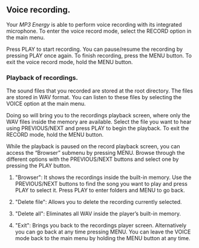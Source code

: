 ## Voice recording.

Your *MP3 Energy* is able to perform voice recording with its integrated microphone. To enter the voice record mode, select the RECORD option in the main menu.

Press PLAY to start recording. You can pause/resume the recording by pressing PLAY once again. To finish recording, press the MENU button. To exit the voice record mode, hold the MENU button.

### Playback of recordings.

The sound files that you recorded are stored at the root directory. The files are stored in WAV format. You can listen to these files by selecting the VOICE option at the main menu.

Doing so will bring you to the recordings playback screen, where only the WAV files inside the memory are available. Select the file you want to hear using PREVIOUS/NEXT and press PLAY to begin the playback. To exit the RECORD mode, hold the MENU button.

While the playback is paused on the record playback screen, you can access the “Browser” submenu by pressing MENU. Browse through the different options with the PREVIOUS/NEXT buttons and select one by pressing the PLAY button.

1. "Browser": It shows the recordings inside the built-in memory. Use the PREVIOUS/NEXT buttons to find the song you want to play and press PLAY to select it. Press PLAY to enter folders and MENU to go back.

2. "Delete file": Allows you to delete the recording currently selected.

3. "Delete all": Eliminates all WAV inside the player’s built-in memory.

4. "Exit": Brings you back to the recordings player screen. Alternatively you can go back at any time pressing MENU.
You can leave the VOICE mode back to the main menu by holding the MENU button at any time.
